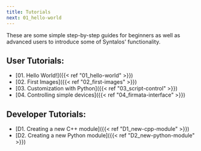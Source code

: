 ```yaml
---
title: Tutorials
next: 01_hello-world
---
```


These are some simple step-by-step guides for beginners as well as advanced users to
introduce some of Syntalos' functionality.


## User Tutorials:

* [01. Hello World!]({{< ref "01_hello-world" >}})
* [02. First Images]({{< ref "02_first-images" >}})
* [03. Customization with Python]({{< ref "03_script-control" >}})
* [04. Controlling simple devices]({{< ref "04_firmata-interface" >}})


## Developer Tutorials:

* [D1. Creating a new C++ module]({{< ref "D1_new-cpp-module" >}})
* [D2. Creating a new Python module]({{< ref "D2_new-python-module" >}})
